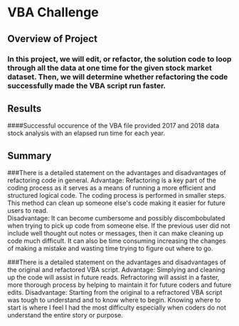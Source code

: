 # VBA Challenge

## Overview of Project

### In this project, we will edit, or refactor, the solution code to loop through all the data at one time for the given stock market dataset. Then, we will determine whether refactoring the code successfully made the VBA script run faster. 


## Results
####Successful occurence of the VBA file provided 2017 and 2018 data stock analysis with an elapsed run time for each year. 


## Summary
###There is a detailed statement on the advantages and disadvantages of refactoring code in general.
    Advantage:  Refactoring is a key part of the coding process as it serves as a means of running a more efficient and structured logical code. The coding process is performed in smaller steps. This method can clean up someone else's code making it easier for future users to read.  
    Disadvantage:  It can become cumbersome and possibly discombobulated when trying to pick up code from someone else. If the previous user did not include well thought out notes or messages, then it can make cleaning up code much difficult.  It can also be time consuming increasing the changes of making a mistake and wasting time trying to figure out where to go. 


###There is a detailed statement on the advantages and disadvantages of the original and refactored VBA script.
    Advantage:  Simplying and cleaning up the code will assist in future reads.  Refractoring will assist in a faster, more thorough process by helping to maintain it for future coders and future edits.
    Disadvantage:  Starting from the original to a refractored VBA script was tough to understand and to know where to begin.  Knowing where to start is where I feel I had the most difficulty especially when coders do not understand the entire story or purpose.  







